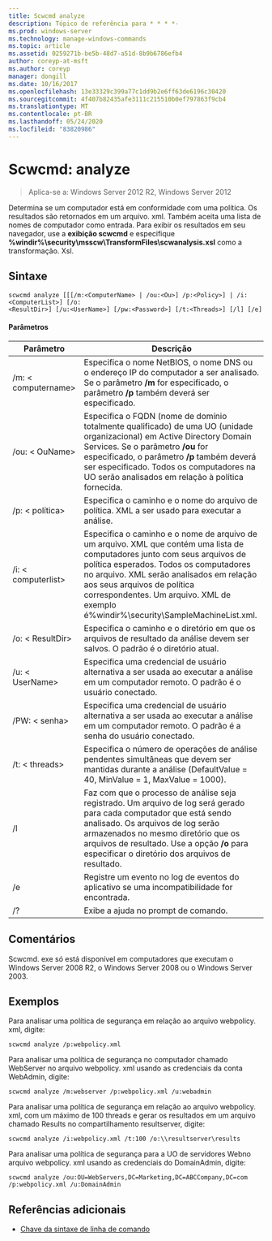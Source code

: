 ```yaml
---
title: Scwcmd analyze
description: Tópico de referência para * * * *-
ms.prod: windows-server
ms.technology: manage-windows-commands
ms.topic: article
ms.assetid: 0259271b-be5b-48d7-a51d-8b9b6786efb4
author: coreyp-at-msft
ms.author: coreyp
manager: dongill
ms.date: 10/16/2017
ms.openlocfilehash: 13e33329c399a77c1dd9b2e6ff63de6196c30420
ms.sourcegitcommit: 4f407b82435afe3111c215510b0ef797863f9cb4
ms.translationtype: MT
ms.contentlocale: pt-BR
ms.lasthandoff: 05/24/2020
ms.locfileid: "83820986"
---
```

# <a name="scwcmd-analyze"></a>Scwcmd: analyze

> Aplica-se a: Windows Server 2012 R2, Windows Server 2012

Determina se um computador está em conformidade com uma política. Os resultados são retornados em um arquivo. xml. Também aceita uma lista de nomes de computador como entrada. Para exibir os resultados em seu navegador, use a **exibição scwcmd** e especifique **%windir%\security\msscw\TransformFiles\scwanalysis.xsl** como a transformação. Xsl.

## <a name="syntax"></a>Sintaxe

```
scwcmd analyze [[[/m:<ComputerName> | /ou:<Ou>] /p:<Policy>] | /i:<ComputerList>] [/o:
<ResultDir>] [/u:<UserName>] [/pw:<Password>] [/t:<Threads>] [/l] [/e]
```

#### <a name="parameters"></a>Parâmetros

|Parâmetro|Descrição|
|---------|-----------|
|/m: \< computername>|Especifica o nome NetBIOS, o nome DNS ou o endereço IP do computador a ser analisado. Se o parâmetro **/m** for especificado, o parâmetro **/p** também deverá ser especificado.|
|/ou: \< OuName>|Especifica o FQDN (nome de domínio totalmente qualificado) de uma UO (unidade organizacional) em Active Directory Domain Services. Se o parâmetro **/ou** for especificado, o parâmetro **/p** também deverá ser especificado. Todos os computadores na UO serão analisados em relação à política fornecida.|
|/p: \< política>|Especifica o caminho e o nome do arquivo de política. XML a ser usado para executar a análise.|
|/i: \< computerlist>|Especifica o caminho e o nome de arquivo de um arquivo. XML que contém uma lista de computadores junto com seus arquivos de política esperados. Todos os computadores no arquivo. XML serão analisados em relação aos seus arquivos de política correspondentes. Um arquivo. XML de exemplo é%windir%\security\SampleMachineList.xml.|
|/o: \< ResultDir>|Especifica o caminho e o diretório em que os arquivos de resultado da análise devem ser salvos. O padrão é o diretório atual.|
|/u: \< UserName>|Especifica uma credencial de usuário alternativa a ser usada ao executar a análise em um computador remoto. O padrão é o usuário conectado.|
|/PW: \< senha>|Especifica uma credencial de usuário alternativa a ser usada ao executar a análise em um computador remoto. O padrão é a senha do usuário conectado.|
|/t: \< threads>|Especifica o número de operações de análise pendentes simultâneas que devem ser mantidas durante a análise (DefaultValue = 40, MinValue = 1, MaxValue = 1000).|
|/l|Faz com que o processo de análise seja registrado. Um arquivo de log será gerado para cada computador que está sendo analisado. Os arquivos de log serão armazenados no mesmo diretório que os arquivos de resultado. Use a opção **/o** para especificar o diretório dos arquivos de resultado.|
|/e|Registre um evento no log de eventos do aplicativo se uma incompatibilidade for encontrada.|
|/?|Exibe a ajuda no prompt de comando.|

## <a name="remarks"></a>Comentários

Scwcmd. exe só está disponível em computadores que executam o Windows Server 2008 R2, o Windows Server 2008 ou o Windows Server 2003.

## <a name="examples"></a>Exemplos

Para analisar uma política de segurança em relação ao arquivo webpolicy. xml, digite:
```
scwcmd analyze /p:webpolicy.xml

```
Para analisar uma política de segurança no computador chamado WebServer no arquivo webpolicy. xml usando as credenciais da conta WebAdmin, digite:
```
scwcmd analyze /m:webserver /p:webpolicy.xml /u:webadmin

```
Para analisar uma política de segurança em relação ao arquivo webpolicy. xml, com um máximo de 100 threads e gerar os resultados em um arquivo chamado Results no compartilhamento resultserver, digite:
```
scwcmd analyze /i:webpolicy.xml /t:100 /o:\\resultserver\results

```
Para analisar uma política de segurança para a UO de servidores Webno arquivo webpolicy. xml usando as credenciais do DomainAdmin, digite:
```
scwcmd analyze /ou:OU=WebServers,DC=Marketing,DC=ABCCompany,DC=com /p:webpolicy.xml /u:DomainAdmin
```

## <a name="additional-references"></a>Referências adicionais

- [Chave da sintaxe de linha de comando](command-line-syntax-key.md)